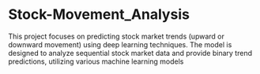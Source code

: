 # Stock-Movement_Analysis
This project focuses on predicting stock market trends (upward or downward movement) using deep learning techniques. The model is designed to analyze sequential stock market data and provide binary trend predictions, utilizing various machine learning models
